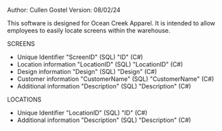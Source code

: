 Author:  Cullen Gostel
Version: 08/02/24

This software is designed for Ocean Creek Apparel. It is intended to allow employees to easily
locate screens within the warehouse.

SCREENS
- Unique Identifier       "ScreenID" (SQL)     "ID" (C#)
- Location information    "LocationID" (SQL)   "LocationID" (C#)
- Design information      "Design" (SQL)       "Design" (C#)
- Customer information    "CustomerName" (SQL) "CustomerName" (C#)
- Additional information  "Description" (SQL)  "Description" (C#)

LOCATIONS
- Unique Identifier       "LocationID" (SQL)   "ID" (C#)
- Additional information  "Description" (SQL)  "Description" (C#)
